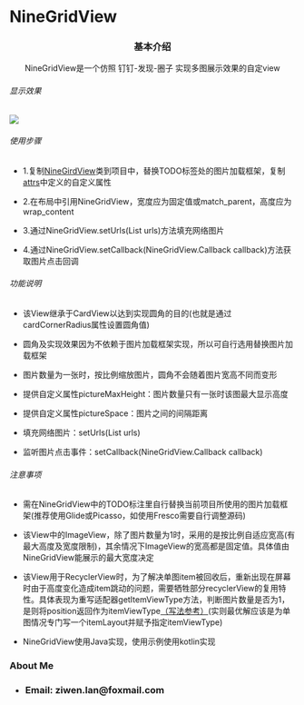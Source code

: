 # NineGridView
<h3 align="center">基本介绍</h3>
<p align="center" blod=true >NineGridView是一个仿照 钉钉-发现-圈子 实现多图展示效果的自定view</p>
<h6>显示效果</h6>
<img src="https://github.com/ziwenL/NineGridView/blob/master/readme/images/examples.gif?raw=true" />

<h6>使用步骤</h6>
<ul>
<li>
<p>1.复制<a href="https://github.com/ziwenL/NineGridView/blob/master/app/src/main/java/com/ziwenl/ninegirdview/widgets/NineGridView.java"  rel="nofollow">NineGirdView</a>类到项目中，替换TODO标签处的图片加载框架，复制<a href="https://github.com/ziwenL/NineGirdView/blob/master/app/src/main/res/values/attrs.xml"  rel="nofollow">attrs</a>中定义的自定义属性</p>
</li>
<li>
<p>2.在布局中引用NineGridView，宽度应为固定值或match_parent，高度应为wrap_content</p>
</li>
<li>
<p>3.通过NineGridView.setUrls(List<String> urls)方法填充网络图片</p>
</li>
<li>
<p>4.通过NineGridView.setCallback(NineGridView.Callback callback)方法获取图片点击回调</p>
</li>
</ul>

<h6>功能说明</h6>
<ul>
<li>
<p>该View继承于CardView以达到实现圆角的目的(也就是通过cardCornerRadius属性设置圆角值)</p>
</li>
<li>
<p>圆角及实现效果因为不依赖于图片加载框架实现，所以可自行选用替换图片加载框架</p>
</li>
<li>
<p>图片数量为一张时，按比例缩放图片，圆角不会随着图片宽高不同而变形</p>
</li>
<li>
<p>提供自定义属性pictureMaxHeight：图片数量只有一张时该图最大显示高度</p>
</li>
<li>
<p>提供自定义属性pictureSpace：图片之间的间隔距离</p>
</li>
<li>
<p>填充网络图片：setUrls(List<String> urls)</p>
</li>
<li>
<p>监听图片点击事件：setCallback(NineGridView.Callback callback)</p>
</li>
</ul>

<h6>注意事项</h6>
<ul>
<li>
<p>需在NineGridView中的TODO标注里自行替换当前项目所使用的图片加载框架(推荐使用Glide或Picasso，如使用Fresco需要自行调整源码)</p>
</li>
<li>
<p>该View中的ImageView，除了图片数量为1时，采用的是按比例自适应宽高(有最大高度及宽度限制)，其余情况下ImageView的宽高都是固定值。具体值由NineGridView能展示的最大宽度决定</p>
</li>
<li>
<p>该View用于RecyclerView时，为了解决单图item被回收后，重新出现在屏幕时由于高度变化造成item跳动的问题，需要牺牲部分recyclerView的复用特性。具体表现为重写适配器getItemViewType方法，判断图片数量是否为1，是则将position返回作为itemViewType<a href="https://github.com/ziwenL/NineGridView/blob/master/app/src/main/java/com/ziwenl/ninegridview/ui/adapter/MainAdapter.kt"  rel="nofollow">（写法参考）</a>(实则最优解应该是为单图情况专门写一个itemLayout并赋予指定itemViewType)</p>
</li>
<li>
<p>NineGridView使用Java实现，使用示例使用kotlin实现</p>
</li>
</ul>

<h3>About Me<h3>
<ul>
<li>
<p>Email: ziwen.lan@foxmail.com</p>
</li>
</ul>
